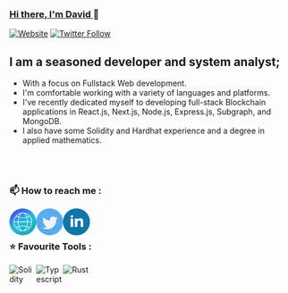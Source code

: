 ### [ Hi there, I'm David ][ website ] 👋

[![Website](https://img.shields.io/website?label=davidparseen.com&style=for-the-badge&url=https%3A%2F%2Fwww.davidparseen.com)](https://www.davidparseen.com)
[![Twitter Follow](https://img.shields.io/twitter/follow/davidparseen?color=1DA1F2&logo=twitter&style=for-the-badge)](https://twitter.com/intent/follow?original_referer=https%3A%2F%2Fgithub.com%2Fdavidparseen&screen_name=smplywb3)


## I am a seasoned developer and system analyst;
- With a focus on Fullstack Web development.
- I'm comfortable working with a variety of languages and platforms.
- I've recently dedicated myself to developing full-stack Blockchain applications in React.js, Next.js, Node.js, Express.js, Subgraph, and MongoDB.
- I also have some Solidity and Hardhat experience and a degree in applied mathematics.
<br/>
<br/>

### 📫 How to reach me :

[<img align="left" alt="www.davidparseen.com" width="48" height="48" src="./icons/globe.svg" />][website]
[<img align="left" alt="David Parseen | Twitter" width="48" height="48" src="./icons/twitter.svg" />][twitter]
[<img align="left" alt="David Parseen | LinkedIn" width="48" height="48" src="./icons/linkedin.svg" />][linkedin]

<br/>
<br/>

### ⭐ Favourite Tools :

<img align="left" alt="Solidity" width="48" height="48" src="https://ih1.redbubble.net/image.1599719281.7189/st,small,507x507-pad,600x600,f8f8f8.jpg" />
<img align="left" alt="Typescript" width="48" height="48" src="https://upload.wikimedia.org/wikipedia/commons/thumb/4/4c/Typescript_logo_2020.svg/512px-Typescript_logo_2020.svg.png?20210506173343" />

<img align="left" alt="Rust" height="48" src="https://user-images.githubusercontent.com/19896027/155019880-f5d85bc8-e5a6-4905-bdbe-fe1c10465279.jpg" />

[website]: https://www.davidparseen.com
[twitter]: https://twitter.com/smplywb3
[linkedin]: https://www.linkedin.com/in/davidparseen/

